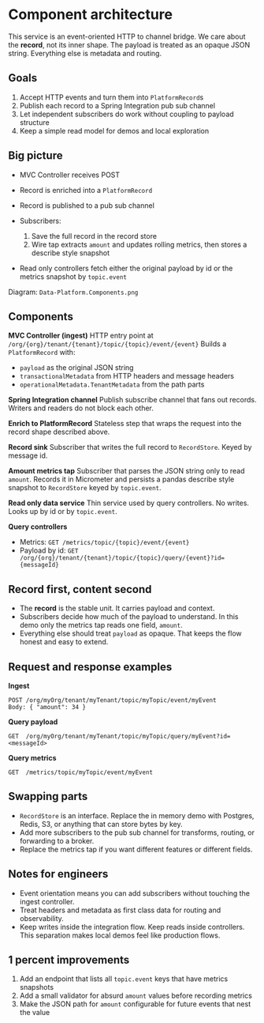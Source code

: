 # Component architecture

This service is an event-oriented HTTP to channel bridge. We care about the **record**, not its inner shape. The payload is treated as an opaque JSON string. Everything else is metadata and routing.

## Goals

1. Accept HTTP events and turn them into `PlatformRecord`s
2. Publish each record to a Spring Integration pub sub channel
3. Let independent subscribers do work without coupling to payload structure
4. Keep a simple read model for demos and local exploration

## Big picture

* MVC Controller receives POST
* Record is enriched into a `PlatformRecord`
* Record is published to a pub sub channel
* Subscribers:

  1. Save the full record in the record store
  2. Wire tap extracts `amount` and updates rolling metrics, then stores a describe style snapshot
* Read only controllers fetch either the original payload by id or the metrics snapshot by `topic.event`

Diagram: `Data-Platform.Components.png`

## Components

**MVC Controller (ingest)**
HTTP entry point at
`/org/{org}/tenant/{tenant}/topic/{topic}/event/{event}`
Builds a `PlatformRecord` with:

* `payload` as the original JSON string
* `transactionalMetadata` from HTTP headers and message headers
* `operationalMetadata.TenantMetadata` from the path parts

**Spring Integration channel**
Publish subscribe channel that fans out records. Writers and readers do not block each other.

**Enrich to PlatformRecord**
Stateless step that wraps the request into the record shape described above.

**Record sink**
Subscriber that writes the full record to `RecordStore`. Keyed by message id.

**Amount metrics tap**
Subscriber that parses the JSON string only to read `amount`. Records it in Micrometer and persists a pandas describe style snapshot to `RecordStore` keyed by `topic.event`.

**Read only data service**
Thin service used by query controllers. No writes. Looks up by id or by `topic.event`.

**Query controllers**

* Metrics: `GET /metrics/topic/{topic}/event/{event}`
* Payload by id: `GET /org/{org}/tenant/{tenant}/topic/{topic}/query/{event}?id={messageId}`

## Record first, content second

* The **record** is the stable unit. It carries payload and context.
* Subscribers decide how much of the payload to understand. In this demo only the metrics tap reads one field, `amount`.
* Everything else should treat `payload` as opaque. That keeps the flow honest and easy to extend.

## Request and response examples

**Ingest**

```
POST /org/myOrg/tenant/myTenant/topic/myTopic/event/myEvent
Body: { "amount": 34 }
```

**Query payload**

```
GET  /org/myOrg/tenant/myTenant/topic/myTopic/query/myEvent?id=<messageId>
```

**Query metrics**

```
GET  /metrics/topic/myTopic/event/myEvent
```

## Swapping parts

* `RecordStore` is an interface. Replace the in memory demo with Postgres, Redis, S3, or anything that can store bytes by key.
* Add more subscribers to the pub sub channel for transforms, routing, or forwarding to a broker.
* Replace the metrics tap if you want different features or different fields.

## Notes for engineers

* Event orientation means you can add subscribers without touching the ingest controller.
* Treat headers and metadata as first class data for routing and observability.
* Keep writes inside the integration flow. Keep reads inside controllers. This separation makes local demos feel like production flows.

## 1 percent improvements

1. Add an endpoint that lists all `topic.event` keys that have metrics snapshots
2. Add a small validator for absurd `amount` values before recording metrics
3. Make the JSON path for `amount` configurable for future events that nest the value
